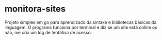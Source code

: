 # monitora-sites
Projeto simples em go para aprendizado da sintaxe e bibliotecas básicas da linguagem. O programa funciona por terminal e diz se um site está online ou não, me cria um log de tentativa de acesso.
